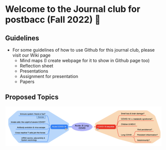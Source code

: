 # Welcome to the Journal club for postbacc (Fall 2022) 🥳

## Guidelines
- For some guidelines of how to use Github for this journal club, please visit our Wiki page
  - Mind maps (I create webpage for it to show in Github page too)
  - Reflection sheet
  - Presentations
  - Assignment for presentation
  - Papers

## Proposed Topics
![Topics_explain](https://github.com/gmhhope/fall-postbacc-journal-club-2022/blob/main/images/Topics_explain.png)

